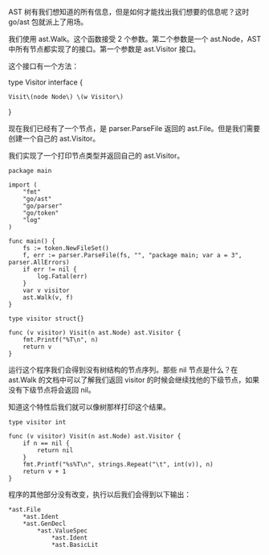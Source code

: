 AST 树有我们想知道的所有信息，但是如何才能找出我们想要的信息呢？这时 go/ast 包就派上了用场。

我们使用 ast.Walk。这个函数接受 2 个参数。第二个参数是一个 ast.Node，AST 中所有节点都实现了的接口。第一个参数是 ast.Visitor 接口。

这个接口有一个方法：

type Visitor interface {

```
Visit\(node Node\) \(w Visitor\)
```

}

现在我们已经有了一个节点，是 parser.ParseFile 返回的 ast.File。但是我们需要创建一个自己的 ast.Visitor。

我们实现了一个打印节点类型并返回自己的 ast.Visitor。

```
package main

import (
    "fmt"
    "go/ast"
    "go/parser"
    "go/token"
    "log"
)

func main() {
    fs := token.NewFileSet()
    f, err := parser.ParseFile(fs, "", "package main; var a = 3", parser.AllErrors)
    if err != nil {
        log.Fatal(err)
    }
    var v visitor
    ast.Walk(v, f)
}

type visitor struct{}

func (v visitor) Visit(n ast.Node) ast.Visitor {
    fmt.Printf("%T\n", n)
    return v
}
```

运行这个程序我们会得到没有树结构的节点序列。那些 nil 节点是什么？在 ast.Walk 的文档中可以了解我们返回 visitor 的时候会继续找他的下级节点，如果没有下级节点将会返回 nil。

知道这个特性后我们就可以像树那样打印这个结果。

```
type visitor int

func (v visitor) Visit(n ast.Node) ast.Visitor {
    if n == nil {
        return nil
    }
    fmt.Printf("%s%T\n", strings.Repeat("\t", int(v)), n)
    return v + 1
}
```

程序的其他部分没有改变，执行以后我们会得到以下输出：

```
*ast.File
    *ast.Ident
    *ast.GenDecl
        *ast.ValueSpec
            *ast.Ident
            *ast.BasicLit
```



